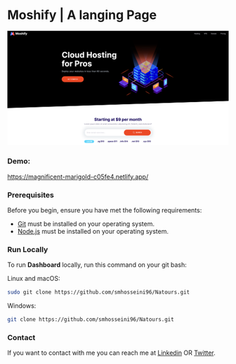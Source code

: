 # Moshify | A langing Page
![image alt ><](/Screenshot.png)

### Demo: 
https://magnificent-marigold-c05fe4.netlify.app/

### Prerequisites
Before you begin, ensure you have met the following requirements:

* [Git](https://git-scm.com/downloads "Download Git") must be installed on your operating system.
* [Node.js](https://nodejs.org/en/download/ "Download Node.js") must be installed on your operating system.

### Run Locally

To run **Dashboard** locally, run this command on your git bash:

Linux and macOS:

```bash
sudo git clone https://github.com/smhosseini96/Natours.git
```

Windows:

```bash
git clone https://github.com/smhosseini96/Natours.git
```

### Contact

If you want to contact with me you can reach me at [Linkedin](https://www.linkedin.com/in/smhosseini96/) OR [Twitter](https://twitter.com/smhosseini96).
